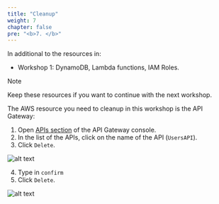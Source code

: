```yaml
---
title: "Cleanup"
weight: 7
chapter: false
pre: "<b>7. </b>"
---
```


<!-- TODO: Update cleanup section number -->

In additional to the resources in:

- Workshop 1: DynamoDB, Lambda functions, IAM Roles.

> [!NOTE]
> Keep these resources if you want to continue with the next workshop.

The AWS resource you need to cleanup in this workshop is the API Gateway:

1. Open [APIs section](https://console.aws.amazon.com/apigateway/main/apis) of the API Gateway console.
2. In the list of the APIs, click on the name of the API (`UsersAPI`).
3. Click `Delete`.

![alt text](/images/workshop-2/API-Gateway--delete-API.png)

4. Type in `confirm`
5. Click `Delete`.

![alt text](/images/workshop-2/API-Gateway--delete-API-confirm.png)

<!-- TODO: link to next workshop  -->
